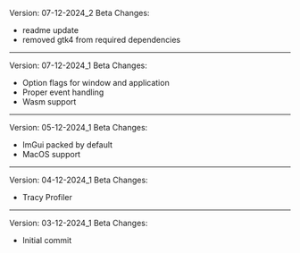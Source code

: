 Version: 07-12-2024_2 Beta 
Changes:
- readme update
- removed gtk4 from required dependencies

---------------------------

Version: 07-12-2024_1 Beta 
Changes:
- Option flags for window and application 
- Proper event handling
- Wasm support

---------------------------

Version: 05-12-2024_1 Beta 
Changes:
- ImGui packed by default 
- MacOS support 

---------------------------

Version: 04-12-2024_1 Beta 
Changes:
- Tracy Profiler 

---------------------------

Version: 03-12-2024_1 Beta 
Changes:
- Initial commit
